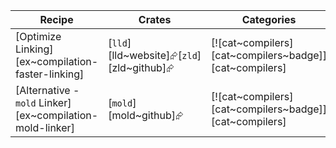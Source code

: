 | Recipe | Crates | Categories |
|---|---|---|
| [Optimize Linking][ex~compilation-faster-linking] | [`lld`][lld~website]⮳[`zld`][zld~github]⮳ | [![cat~compilers][cat~compilers~badge]][cat~compilers] |
| [Alternative - `mold` Linker][ex~compilation-mold-linker] | [`mold`][mold~github]⮳ | [![cat~compilers][cat~compilers~badge]][cat~compilers] |
